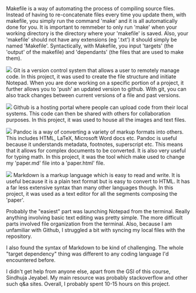 Makefile is a way of automating the process of compiling source files.
Instead of having to re-concatenate files every time you update them, with makefile, you simply run the command 'make' and it is all automatically done for you.
It is important to remmeber to only run 'make' when your working directory is the directory where your 'makefile' is saved.
Also, your 'makefile' should not have any extensions (eg '.txt') it should simply be named 'Makefile'.
Syntactically, with Makefile, you input 'targets' (the 'output' of the makefile) and 'dependants' (the files that are used to make them).

![](https://raw.githubusercontent.com/ucb-stat159/stat159-fall-2016/master/projects/proj01/images/git-logo.png)
Git is a version control system that allows a user to remotely manage code.
In this project, it was used to create the file structure and initiate Notepad.
When you are done working on a specific portion of a project, it further allows you to 'push' an updated version to github.
With git, you can also track changes between current versions of a file and past versions.

![](https://raw.githubusercontent.com/ucb-stat159/stat159-fall-2016/master/projects/proj01/images/github-logo.png)
Github is a hosting portal where people can upload code from their local systems.
This code can then be shared with others for collaboration purposes.
In this project, it was used to house all the images and text files.

![](https://raw.githubusercontent.com/ucb-stat159/stat159-fall-2016/master/projects/proj01/images/pandoc-logo.png)
Pandoc is a way of converting a variety of markup formats into others.
This includes HTML, LaTeX, Microsoft Word docs etc.
Pandoc is useful because it understands metadata, footnotes, superscript etc.
This means that it allows for complex documents to be converted.
It is also very useful for typing math.
In this project, it was the tool which make used to change my 'paper.md' file into a 'paper.html' file.

![](https://raw.githubusercontent.com/ucb-stat159/stat159-fall-2016/master/projects/proj01/images/markdown-logo.png)
Markdown is a markup language which is easy to read and write.
It is useful because it is a plain text format but is easy to convert to HTML.
It has a far less extensive syntax than many other languages though.
In this project, it was used as a text editor for all the segments composing the 'paper'.

Probably the "easiest" part was launching Notepad from the terminal.
Really anything involving basic text editing was pretty simple.
The more difficult parts involved file organization from the terminal.
Also, because I am unfamiliar with Github, I struggled a bit with syncing my local files with the repository.

I also found the syntax of Markdown to be kind of challenging.
The whole "target dependency" thing was different to any coding language I'd encountered before.

I didn't get help from anyone else, apart from the GSI of this course, Sindhuja Jeyabel.
My main resource was probably stackoverflow and other such q&a sites.
Overall, I probably spent 10-15 hours on this project. 